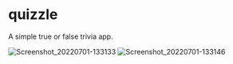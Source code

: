 # quizzle

A simple true or false trivia app.

![Screenshot_20220701-133133](https://user-images.githubusercontent.com/89572264/176898780-6c97777d-8e90-42de-a34a-e7a5520ee896.jpg)
![Screenshot_20220701-133146](https://user-images.githubusercontent.com/89572264/176898789-6295b17b-b4bc-41fb-a5fa-6538c7ad96d9.jpg)
